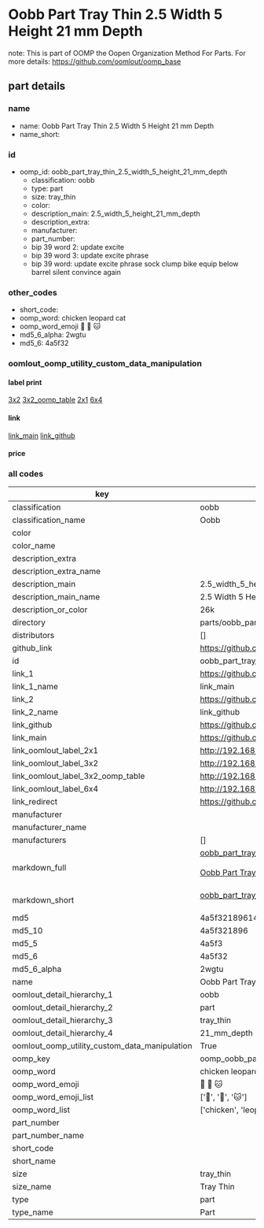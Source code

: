 # Oobb Part Tray Thin 2.5 Width 5 Height 21 mm Depth  

note: This is part of OOMP the Oopen Organization Method For Parts. For more details: https://github.com/oomlout/oomp_base

##  part details
  







### name
* name: Oobb Part Tray Thin 2.5 Width 5 Height 21 mm Depth
* name_short: 
### id
* oomp_id: oobb_part_tray_thin_2.5_width_5_height_21_mm_depth
  * classification: oobb
  * type: part
  * size: tray_thin
  * color: 
  * description_main: 2.5_width_5_height_21_mm_depth
  * description_extra: 
  * manufacturer: 
  * part_number: 
  * bip 39 word 2: update excite
  * bip 39 word 3: update excite phrase
  * bip 39 word: update excite phrase sock clump bike equip below barrel silent convince again

### other_codes
* short_code: 
* oomp_word: chicken leopard cat
* oomp_word_emoji :chicken: :leopard: :cat:
* md5_6_alpha: 2wgtu
* md5_6: 4a5f32






### oomlout_oomp_utility_custom_data_manipulation
#### label print
[3x2](http://192.168.1.245:1112/?label=oomp%202wgtu)
[3x2_oomp_table](http://192.168.1.108:1112/?label=oomp%202wgtu)
[2x1](http://192.168.1.242:1112/?label=oomp%202wgtu)
[6x4](http://192.168.1.55:1112/?label=oomp%202wgtu)    

#### link

[link_main](https://github.com/oomlout/oomlout_oomp_version_1_messy/tree/main/parts/oobb_part_tray_thin_2.5_width_5_height_21_mm_depth) [link_github](https://github.com/oomlout/oomlout_oomp_version_1_messy/tree/main/parts/oobb_part_tray_thin_2.5_width_5_height_21_mm_depth)                             

#### price







### all codes 
| key | value |  
| --- | --- |  
| classification | oobb |  
| classification_name | Oobb |  
| color |  |  
| color_name |  |  
| description_extra |  |  
| description_extra_name |  |  
| description_main | 2.5_width_5_height_21_mm_depth |  
| description_main_name | 2.5 Width 5 Height 21 mm Depth |  
| description_or_color | 26k |  
| directory | parts/oobb_part_tray_thin_2.5_width_5_height_21_mm_depth |  
| distributors | [] |  
| github_link | https://github.com/oomlout/oomlout_oomp_part_src/tree/main/parts/oobb_part_tray_thin_2.5_width_5_height_21_mm_depth |  
| id | oobb_part_tray_thin_2.5_width_5_height_21_mm_depth |  
| link_1 | https://github.com/oomlout/oomlout_oomp_version_1_messy/tree/main/parts/oobb_part_tray_thin_2.5_width_5_height_21_mm_depth |  
| link_1_name | link_main |  
| link_2 | https://github.com/oomlout/oomlout_oomp_version_1_messy/tree/main/parts/oobb_part_tray_thin_2.5_width_5_height_21_mm_depth |  
| link_2_name | link_github |  
| link_github | https://github.com/oomlout/oomlout_oomp_version_1_messy/tree/main/parts/oobb_part_tray_thin_2.5_width_5_height_21_mm_depth |  
| link_main | https://github.com/oomlout/oomlout_oomp_version_1_messy/tree/main/parts/oobb_part_tray_thin_2.5_width_5_height_21_mm_depth |  
| link_oomlout_label_2x1 | http://192.168.1.242:1112/?label=oomp%202wgtu |  
| link_oomlout_label_3x2 | http://192.168.1.245:1112/?label=oomp%202wgtu |  
| link_oomlout_label_3x2_oomp_table | http://192.168.1.108:1112/?label=oomp%202wgtu |  
| link_oomlout_label_6x4 | http://192.168.1.55:1112/?label=oomp%202wgtu |  
| link_redirect | https://github.com/oomlout/oomlout_oomp_version_1_messy/tree/main/parts/oobb_part_tray_thin_2.5_width_5_height_21_mm_depth |  
| manufacturer |  |  
| manufacturer_name |  |  
| manufacturers | [] |  
| markdown_full | [oobb_part_tray_thin_2.5_width_5_height_21_mm_depth](none)<br>[](none)<br>[Oobb Part Tray Thin 2.5 Width 5 Height 21 Mm Depth](none)<br><br> |  
| markdown_short | [oobb_part_tray_thin_2.5_width_5_height_21_mm_depth](none)<br><br> |  
| md5 | 4a5f32189614c98458962ce14793b774 |  
| md5_10 | 4a5f321896 |  
| md5_5 | 4a5f3 |  
| md5_6 | 4a5f32 |  
| md5_6_alpha | 2wgtu |  
| name | Oobb Part Tray Thin 2.5 Width 5 Height 21 mm Depth |  
| oomlout_detail_hierarchy_1 | oobb |  
| oomlout_detail_hierarchy_2 | part |  
| oomlout_detail_hierarchy_3 | tray_thin |  
| oomlout_detail_hierarchy_4 | 21_mm_depth |  
| oomlout_oomp_utility_custom_data_manipulation | True |  
| oomp_key | oomp_oobb_part_tray_thin_2.5_width_5_height_21_mm_depth |  
| oomp_word | chicken leopard cat |  
| oomp_word_emoji | :chicken: :leopard: :cat: |  
| oomp_word_emoji_list | [':chicken:', ':leopard:', ':cat:'] |  
| oomp_word_list | ['chicken', 'leopard', 'cat'] |  
| part_number |  |  
| part_number_name |  |  
| short_code |  |  
| short_name |  |  
| size | tray_thin |  
| size_name | Tray Thin |  
| type | part |  
| type_name | Part |  

